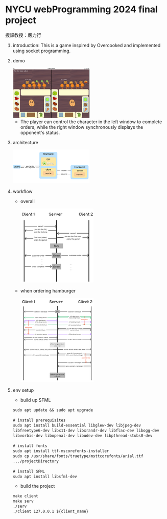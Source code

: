 # NYCU webProgramming 2024 final project
授課教授：嚴力行
1. introduction:
This is a game inspired by Overcooked and implemented using socket programming.
2. demo

   <img src="Assets/game.png" width=50%>

   - The player can control the character in the left window to complete orders, while the right window synchronously displays the opponent's status.

3. architecture
   
   <img src="Assets/architecture.png" width=50%>
4. workflow
   - overall
     
     <img src="Assets/overallWorkflow.png" width=50%>
   - when ordering hamburger
     
     <img src="Assets/hamburgerWorkflow.png" width=50%>
5. env setup
   - build up SFML
    ```shell
    sudo apt update && sudo apt upgrade
    
    # install prerequisites
    sudo apt install build-essential libglew-dev libjpeg-dev libfreetype6-dev libx11-dev libxrandr-dev libflac-dev libogg-dev libvorbis-dev libopenal-dev libudev-dev libpthread-stubs0-dev
    
    # install fonts
    sudo apt install ttf-mscorefonts-installer
    sudo cp /usr/share/fonts/truetype/msttcorefonts/arial.ttf .../projectDirectory

    # install SFML
    sudo apt install libsfml-dev
    ```
    - build the project
    ```shell
    make client
    make serv
    ./serv
    ./client 127.0.0.1 ${client_name}
    ```
